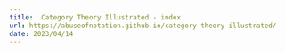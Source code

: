 ```yaml
---
title:  Category Theory Illustrated - index
url: https://abuseofnotation.github.io/category-theory-illustrated/
date: 2023/04/14
---
```

